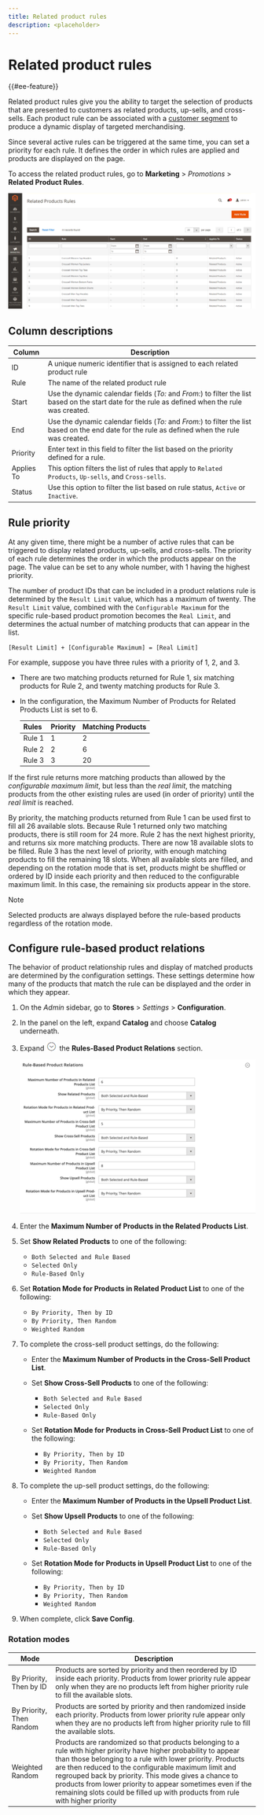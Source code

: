 ```yaml
---
title: Related product rules
description: <placeholder>
---
```

# Related product rules

{{#ee-feature}}

Related product rules give you the ability to target the selection of products that are presented to customers as related products, up-sells, and cross-sells. Each product rule can be associated with a [customer segment](https://docs.magento.com/user-guide/marketing/customer-segments.html) to produce a dynamic display of targeted merchandising.

Since several active rules can be triggered at the same time, you can set a priority for each rule. It defines the order in which rules are applied and products are displayed on the page.

To access the related product rules, go to **Marketing** > _Promotions_ > **Related Product Rules**.

![Related product rules list](./assets/related-products-rules.png)<!-- zoom -->

## Column descriptions

|Column|Description|
|--- |--- |
|ID|A unique numeric identifier that is assigned to each related product rule|
|Rule|The name of the related product rule|
|Start|Use the dynamic calendar fields (_To:_ and _From:_) to filter the list based on the start date for the rule as defined when the rule was created.|
|End|Use the dynamic calendar fields (_To:_ and _From:_) to filter the list based on the end date for the rule as defined when the rule was created.|
|Priority|Enter text in this field to filter the list based on the priority defined for a rule.|
|Applies To|This option filters the list of rules that apply to `Related Products`, `Up-sells`, and `Cross-sells`.|
|Status|Use this option to filter the list based on rule status, `Active` or `Inactive`.|

## Rule priority

At any given time, there might be a number of active rules that can be triggered to display related products, up-sells, and cross-sells. The priority of each rule determines the order in which the products appear on the page. The value can be set to any whole number, with 1 having the highest priority.

The number of product IDs that can be included in a product relations rule is determined by the `Result Limit` value, which has a maximum of twenty. The `Result Limit` value, combined with the `Configurable Maximum` for the specific rule-based product promotion becomes the `Real Limit`, and determines the actual number of matching products that can appear in the list.

    [Result Limit] + [Configurable Maximum] = [Real Limit]

For example, suppose you have three rules with a priority of 1, 2, and 3.

- There are two matching products returned for Rule 1, six matching products for Rule 2, and twenty matching products for Rule 3.
- In the configuration, the Maximum Number of Products for Related Products List is set to 6.

   | Rules | Priority | Matching Products |
   |---|---|-----|
   | Rule 1 | 1 | 2 |
   | Rule 2 | 2 | 6 |
   | Rule 3 | 3 | 20 |

If the first rule returns more matching products than allowed by the _configurable maximum limit_, but less than the _real limit_, the matching products from the other existing rules are used (in order of priority) until the _real limit_ is reached.

By priority, the matching products returned from Rule 1 can be used first to fill all 26 available slots. Because Rule 1 returned only two matching products, there is still room for 24 more. Rule 2 has the next highest priority, and returns six more matching products. There are now 18 available slots to be filled. Rule 3 has the next level of priority, with enough matching products to fill the remaining 18 slots. When all available slots are filled, and depending on the rotation mode that is set, products might be shuffled or ordered by ID inside each priority and then reduced to the configurable maximum limit. In this case, the remaining six products appear in the store.

>[!NOTE]
>
>Selected products are always displayed before the rule-based products regardless of the rotation mode.

## Configure rule-based product relations

The behavior of product relationship rules and display of matched products are determined by the configuration settings. These settings determine how many of the products that match the rule can be displayed and the order in which they appear.

1. On the _Admin_ sidebar, go to **Stores** > _Settings_ > **Configuration**.

1. In the panel on the left, expand **Catalog** and choose **Catalog** underneath.

1. Expand ![Expansion](../assets/icon-display-expand.png) the **Rules-Based Product Relations** section.

   ![Catalog configuration - rule-based product relations](../configuration-reference/catalog/assets/catalog-rule-based-product-relations.png)<!-- zoom -->

1. Enter the **Maximum Number of Products in the Related Products List**.

1. Set **Show Related Products** to one of the following:

   - `Both Selected and Rule Based`
   - `Selected Only`
   - `Rule-Based Only`

1. Set **Rotation Mode for Products in Related Product List** to one of the following:

   - `By Priority, Then by ID`
   - `By Priority, Then Random`
   - `Weighted Random`

1. To complete the cross-sell product settings, do the following:

   - Enter the **Maximum Number of Products in the Cross-Sell Product List**.

   - Set **Show Cross-Sell Products** to one of the following:

      - `Both Selected and Rule Based`
      - `Selected Only`
      - `Rule-Based Only`

   - Set **Rotation Mode for Products in Cross-Sell Product List** to one of the following:

      - `By Priority, Then by ID`
      - `By Priority, Then Random`
      - `Weighted Random`

1. To complete the up-sell product settings, do the following:

   - Enter the **Maximum Number of Products in the Upsell Product List**.

   - Set **Show Upsell Products** to one of the following:

      - `Both Selected and Rule Based`
      - `Selected Only`
      - `Rule-Based Only`

   - Set **Rotation Mode for Products in Upsell Product List** to one of the following:

      - `By Priority, Then by ID`
      - `By Priority, Then Random`
      - `Weighted Random`

1. When complete, click **Save Config**.

### Rotation modes

| Mode | Description |
|---|---|
| By Priority, Then by ID | Products are sorted by priority and then reordered by ID inside each priority. Products from lower priority rule appear only when they are no products left from higher priority rule to fill the available slots. |
| By Priority, Then Random | Products are sorted by priority and then randomized inside each priority. Products from lower priority rule appear only when they are no products left from higher priority rule to fill the available slots. |
| Weighted Random | Products are randomized so that products belonging to a rule with higher priority have higher probability to appear than those belonging to a rule with lower priority. Products are then reduced to the configurable maximum limit and regrouped back by priority. This mode gives a chance to products from lower priority to appear sometimes even if the remaining slots could be filled up with products from rule with higher priority|
